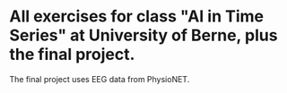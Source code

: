 # All exercises for class "AI in Time Series" at University of Berne, plus the final project. 

The final project uses EEG data from PhysioNET.
